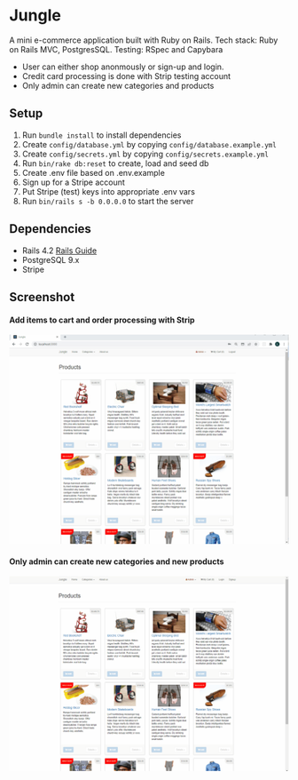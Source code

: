 # Jungle

A mini e-commerce application built with Ruby on Rails.
Tech stack: Ruby on Rails MVC, PostgresSQL.
Testing: RSpec and Capybara
- User can either shop anonmously or sign-up and login.
- Credit card processing is done with Strip testing account
- Only admin can create new categories and products

## Setup

1. Run `bundle install` to install dependencies
2. Create `config/database.yml` by copying `config/database.example.yml`
3. Create `config/secrets.yml` by copying `config/secrets.example.yml`
4. Run `bin/rake db:reset` to create, load and seed db
5. Create .env file based on .env.example
6. Sign up for a Stripe account
7. Put Stripe (test) keys into appropriate .env vars
8. Run `bin/rails s -b 0.0.0.0` to start the server

## Dependencies

* Rails 4.2 [Rails Guide](http://guides.rubyonrails.org/v4.2/)
* PostgreSQL 9.x
* Stripe

## Screenshot

#### Add items to cart and order processing with Strip

![Add items to cart and order processing with Strip](https://github.com/MikeNguyenTT/jungle-rails/blob/master/docs/cart_and_order.gif?raw=true)


#### Only admin can create new categories and new products

![Only admin can create new categories and new products](https://github.com/MikeNguyenTT/jungle-rails/blob/master/docs/new_product_by_admin.gif?raw=true)